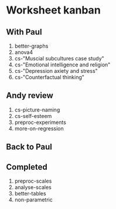 # Worksheet kanban

## With Paul

1. better-graphs
1. anova4
1. cs-"Muscial subcultures case study"
1. cs-"Emotional intelligence and religion"
1. cs-"Depression axiety and stress"
1. cs-"Counterfactual thinking"

## Andy review

1. cs-picture-naming
1. cs-self-esteem
1. preproc-experiments
1. more-on-regression

## Back to Paul


## Completed

1. preproc-scales
1. analyse-scales
1. better-tables
1. non-parametric